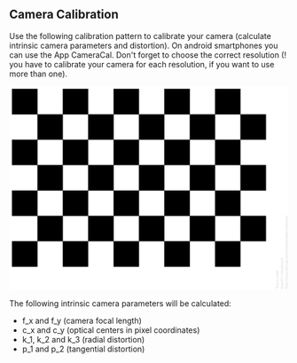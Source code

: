 ## Camera Calibration

Use the following calibration pattern to calibrate your camera (calculate intrinsic camera parameters and distortion). On android smartphones you can use the App CameraCal.
Don't forget to choose the correct resolution (! you have to calibrate your camera for each resolution, if you want to use more than one).

![alt text](https://github.com/hpotechius/DCAITI-Project/blob/master/Application/Camera_Calibration/pattern_chessboard.png)

The following intrinsic camera parameters will be calculated:  
* f_x and f_y (camera focal length)
* c_x and c_y (optical centers in pixel coordinates)
* k_1, k_2 and k_3 (radial distortion)
* p_1 and p_2 (tangential distortion)